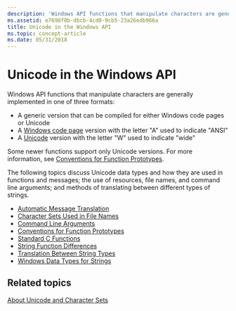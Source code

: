 ```yaml
---
description: 'Windows API functions that manipulate characters are generally implemented in one of three formats:'
ms.assetid: e7698f0b-dbcb-4cd0-9cb5-23a26edb966a
title: Unicode in the Windows API
ms.topic: concept-article
ms.date: 05/31/2018
---
```


# Unicode in the Windows API

Windows API functions that manipulate characters are generally implemented in one of three formats:

-   A generic version that can be compiled for either Windows code pages or Unicode
-   A [Windows code page](code-pages.md) version with the letter "A" used to indicate "ANSI"
-   A [Unicode](unicode.md) version with the letter "W" used to indicate "wide"

Some newer functions support only Unicode versions. For more information, see [Conventions for Function Prototypes](conventions-for-function-prototypes.md).

The following topics discuss Unicode data types and how they are used in functions and messages; the use of resources, file names, and command line arguments; and methods of translating between different types of strings.

-   [Automatic Message Translation](automatic-message-translation.md)
-   [Character Sets Used in File Names](character-sets-used-in-file-names.md)
-   [Command Line Arguments](command-line-arguments.md)
-   [Conventions for Function Prototypes](conventions-for-function-prototypes.md)
-   [Standard C Functions](standard-c-functions.md)
-   [String Function Differences](string-function-differences.md)
-   [Translation Between String Types](translation-between-string-types.md)
-   [Windows Data Types for Strings](windows-data-types-for-strings.md)

## Related topics

<dl> <dt>

[About Unicode and Character Sets](about-unicode-and-character-sets.md)
</dt> </dl>

 

 



